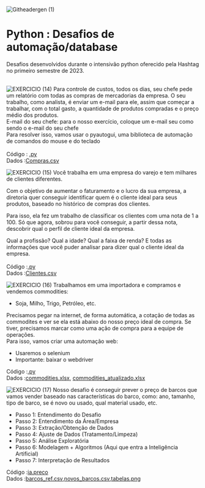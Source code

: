 ![Githeadergen (1)](https://github.com/MatheusJulioSantana/Automacao_Database/assets/129356541/7267d59b-f35a-4cda-ab0e-e09ed045acee)

# Python : Desafios de automação/database
Desafios desenvolvidos durante o intensivão python oferecido pela Hashtag no primeiro semestre de 2023.<br><br>

![EXERCICIO (14)](https://github.com/MatheusJulioSantana/Automacao_Database/assets/129356541/732e24ba-7b43-4715-9d33-82d99db98631)
Para controle de custos, todos os dias, seu chefe pede um relatório com todas as compras de mercadorias da empresa.
O seu trabalho, como analista, é enviar um e-mail para ele, assim que começar a trabalhar, com o total gasto, a quantidade de produtos compradas e o preço médio dos produtos.<br>
E-mail do seu chefe: para o nosso exercício, coloque um e-mail seu como sendo o e-mail do seu chefe<br>
Para resolver isso, vamos usar o pyautogui, uma biblioteca de automação de comandos do mouse e do teclado <br><br>
Código : [.py](https://github.com/MatheusJulioSantana/Automacao_Database/blob/main/Automa%C3%A7%C3%A3o%20e%20Database/Projeto%201/auto_email.py) <br> 
Dados  :[Compras.csv](https://github.com/MatheusJulioSantana/Automacao_Database/blob/main/Automa%C3%A7%C3%A3o%20e%20Database/Projeto%201/Compras.csv)<br>

![EXERCICIO (15)](https://github.com/MatheusJulioSantana/Automacao_Database/assets/129356541/eda9f462-8367-40fe-bde0-d79dcf827b7f)
Você trabalha em uma empresa do varejo e tem milhares de clientes diferentes.

Com o objetivo de aumentar o faturamento e o lucro da sua empresa, a diretoria quer conseguir identificar quem é o cliente ideal para seus produtos, baseado no histórico de compras dos clientes.

Para isso, ela fez um trabalho de classificar os clientes com uma nota de 1 a 100. Só que agora, sobrou para você conseguir, a partir dessa nota, descobrir qual o perfil de cliente ideal da empresa.

Qual a profissão? Qual a idade? Qual a faixa de renda? E todas as informações que você puder analisar para dizer qual o cliente ideal da empresa.<br><br>
Código :[.py](https://github.com/MatheusJulioSantana/Automacao_Database/blob/main/Automa%C3%A7%C3%A3o%20e%20Database/Projeto%202/Analise_Graficos.py) <br> 
Dados :[Clientes.csv](https://github.com/MatheusJulioSantana/Automacao_Database/blob/main/Automa%C3%A7%C3%A3o%20e%20Database/Projeto%202/clientes.csv) <br>

![EXERCICIO (16)](https://github.com/MatheusJulioSantana/Automacao_Database/assets/129356541/df842fdd-ddc9-4709-bcde-86bccc1e66bd)
Trabalhamos em uma importadora e compramos e vendemos commodities:
- Soja, Milho, Trigo, Petróleo, etc.<br>

Precisamos pegar na internet, de forma automática, a cotação de todas as commodites e ver se ela está abaixo do nosso preço ideal de compra. Se tiver, precisamos marcar como uma ação de compra para a equipe de operações.<br>
Para isso, vamos criar uma automação web:
- Usaremos o selenium
- Importante: baixar o webdriver<br>

 Código :[.py](https://github.com/MatheusJulioSantana/Automacao_Database/blob/main/Automa%C3%A7%C3%A3o%20e%20Database/Projeto%203/Auto_Commodities.py) <br> 
Dados :[commodities.xlsx](https://github.com/MatheusJulioSantana/Automacao_Database/blob/main/Automa%C3%A7%C3%A3o%20e%20Database/Projeto%203/commodities.xlsx), [commodities_atualizado.xlsx](https://github.com/MatheusJulioSantana/Automacao_Database/blob/main/Automa%C3%A7%C3%A3o%20e%20Database/Projeto%203/commodities_atualizado.xlsx)<br>

  
![EXERCICIO (17)](https://github.com/MatheusJulioSantana/Automacao_Database/assets/129356541/64c389c1-1be8-4cfa-99d7-d1a2aa816d63)
Nosso desafio é conseguir prever o preço de barcos que vamos vender baseado nas características do barco, como: ano, tamanho, tipo de barco, se é novo ou usado, qual material usado, etc.
- Passo 1: Entendimento do Desafio
- Passo 2: Entendimento da Área/Empresa
- Passo 3: Extração/Obtenção de Dados
- Passo 4: Ajuste de Dados (Tratamento/Limpeza)
- Passo 5: Análise Exploratória
- Passo 6: Modelagem + Algoritmos (Aqui que entra a Inteligência Artificial)
- Passo 7: Interpretação de Resultados

Código :[ia.preco](https://github.com/MatheusJulioSantana/Automacao_Database/blob/main/Automa%C3%A7%C3%A3o%20e%20Database/Projeto%204/Ia_preco) <br> 
Dados :[barcos_ref.csv](https://github.com/MatheusJulioSantana/Automacao_Database/blob/main/Automa%C3%A7%C3%A3o%20e%20Database/Projeto%204/barcos_ref.csv),[novos_barcos.csv](https://github.com/MatheusJulioSantana/Automacao_Database/blob/main/Automa%C3%A7%C3%A3o%20e%20Database/Projeto%204/novos_barcos.csv),[tabelas.png](https://github.com/MatheusJulioSantana/Automacao_Database/blob/main/Automa%C3%A7%C3%A3o%20e%20Database/Projeto%204/tabelas.png) <br>
